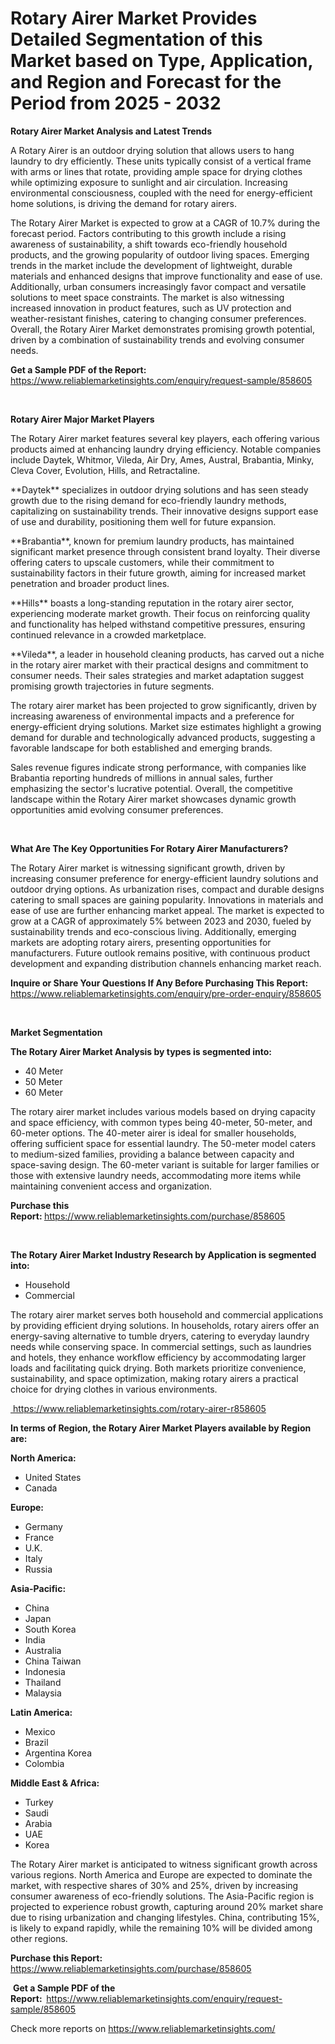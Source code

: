 <p><h1>Rotary Airer Market Provides Detailed Segmentation of this Market based on Type, Application, and Region and Forecast for the Period from 2025 - 2032</h1></p><p><strong>Rotary Airer Market Analysis and Latest Trends</strong></p>
<p><p>A Rotary Airer is an outdoor drying solution that allows users to hang laundry to dry efficiently. These units typically consist of a vertical frame with arms or lines that rotate, providing ample space for drying clothes while optimizing exposure to sunlight and air circulation. Increasing environmental consciousness, coupled with the need for energy-efficient home solutions, is driving the demand for rotary airers.</p><p>The Rotary Airer Market is expected to grow at a CAGR of 10.7% during the forecast period. Factors contributing to this growth include a rising awareness of sustainability, a shift towards eco-friendly household products, and the growing popularity of outdoor living spaces. Emerging trends in the market include the development of lightweight, durable materials and enhanced designs that improve functionality and ease of use. Additionally, urban consumers increasingly favor compact and versatile solutions to meet space constraints. The market is also witnessing increased innovation in product features, such as UV protection and weather-resistant finishes, catering to changing consumer preferences. Overall, the Rotary Airer Market demonstrates promising growth potential, driven by a combination of sustainability trends and evolving consumer needs.</p></p>
<p><strong>Get a Sample PDF of the Report:&nbsp;</strong> <a href="https://www.reliablemarketinsights.com/enquiry/request-sample/858605?utm_campaign=2137&utm_medium=2&utm_source=Github&utm_content=ia&utm_term=05022025&utm_id=rotary-airer">https://www.reliablemarketinsights.com/enquiry/request-sample/858605</a></p>
<p>&nbsp;</p>
<p><strong>Rotary Airer Major Market Players</strong></p>
<p><p>The Rotary Airer market features several key players, each offering various products aimed at enhancing laundry drying efficiency. Notable companies include Daytek, Whitmor, Vileda, Air Dry, Ames, Austral, Brabantia, Minky, Cleva Cover, Evolution, Hills, and Retractaline.</p><p>**Daytek** specializes in outdoor drying solutions and has seen steady growth due to the rising demand for eco-friendly laundry methods, capitalizing on sustainability trends. Their innovative designs support ease of use and durability, positioning them well for future expansion.</p><p>**Brabantia**, known for premium laundry products, has maintained significant market presence through consistent brand loyalty. Their diverse offering caters to upscale customers, while their commitment to sustainability factors in their future growth, aiming for increased market penetration and broader product lines.</p><p>**Hills** boasts a long-standing reputation in the rotary airer sector, experiencing moderate market growth. Their focus on reinforcing quality and functionality has helped withstand competitive pressures, ensuring continued relevance in a crowded marketplace.</p><p>**Vileda**, a leader in household cleaning products, has carved out a niche in the rotary airer market with their practical designs and commitment to consumer needs. Their sales strategies and market adaptation suggest promising growth trajectories in future segments.</p><p>The rotary airer market has been projected to grow significantly, driven by increasing awareness of environmental impacts and a preference for energy-efficient drying solutions. Market size estimates highlight a growing demand for durable and technologically advanced products, suggesting a favorable landscape for both established and emerging brands.</p><p>Sales revenue figures indicate strong performance, with companies like Brabantia reporting hundreds of millions in annual sales, further emphasizing the sector's lucrative potential. Overall, the competitive landscape within the Rotary Airer market showcases dynamic growth opportunities amid evolving consumer preferences.</p></p>
<p>&nbsp;</p>
<p><strong>What Are The Key Opportunities For Rotary Airer Manufacturers?</strong></p>
<p><p>The Rotary Airer market is witnessing significant growth, driven by increasing consumer preference for energy-efficient laundry solutions and outdoor drying options. As urbanization rises, compact and durable designs catering to small spaces are gaining popularity. Innovations in materials and ease of use are further enhancing market appeal. The market is expected to grow at a CAGR of approximately 5% between 2023 and 2030, fueled by sustainability trends and eco-conscious living. Additionally, emerging markets are adopting rotary airers, presenting opportunities for manufacturers. Future outlook remains positive, with continuous product development and expanding distribution channels enhancing market reach.</p></p>
<p><strong>Inquire or Share Your Questions If Any Before Purchasing This Report:</strong> <a href="https://www.reliablemarketinsights.com/enquiry/pre-order-enquiry/858605?utm_campaign=2137&utm_medium=2&utm_source=Github&utm_content=ia&utm_term=05022025&utm_id=rotary-airer">https://www.reliablemarketinsights.com/enquiry/pre-order-enquiry/858605</a></p>
<p>&nbsp;</p>
<p><strong>Market Segmentation</strong></p>
<p><strong>The Rotary Airer Market Analysis by types is segmented into:</strong></p>
<p><ul><li>40 Meter</li><li>50 Meter</li><li>60 Meter</li></ul></p>
<p><p>The rotary airer market includes various models based on drying capacity and space efficiency, with common types being 40-meter, 50-meter, and 60-meter options. The 40-meter airer is ideal for smaller households, offering sufficient space for essential laundry. The 50-meter model caters to medium-sized families, providing a balance between capacity and space-saving design. The 60-meter variant is suitable for larger families or those with extensive laundry needs, accommodating more items while maintaining convenient access and organization.</p></p>
<p><strong>Purchase this Report:&nbsp;</strong><a href="https://www.reliablemarketinsights.com/purchase/858605?utm_campaign=2137&utm_medium=2&utm_source=Github&utm_content=ia&utm_term=05022025&utm_id=rotary-airer">https://www.reliablemarketinsights.com/purchase/858605</a></p>
<p>&nbsp;</p>
<p><strong>The Rotary Airer Market Industry Research by Application is segmented into:</strong></p>
<p><ul><li>Household</li><li>Commercial</li></ul></p>
<p><p>The rotary airer market serves both household and commercial applications by providing efficient drying solutions. In households, rotary airers offer an energy-saving alternative to tumble dryers, catering to everyday laundry needs while conserving space. In commercial settings, such as laundries and hotels, they enhance workflow efficiency by accommodating larger loads and facilitating quick drying. Both markets prioritize convenience, sustainability, and space optimization, making rotary airers a practical choice for drying clothes in various environments.</p></p>
<p><a href="https://www.reliablemarketinsights.com/rotary-airer-r858605?utm_campaign=2137&utm_medium=2&utm_source=Github&utm_content=ia&utm_term=05022025&utm_id=rotary-airer">&nbsp;https://www.reliablemarketinsights.com/rotary-airer-r858605</a></p>
<p><strong>In terms of Region, the Rotary Airer Market Players available by Region are:</strong></p>
<p>
    <p> <strong> North America: </strong>
        <ul>
            <li>United States</li>
            <li>Canada</li>
        </ul>
        </p> 
    <p> <strong> Europe: </strong>
        <ul>
            <li>Germany</li>
            <li>France</li>
            <li>U.K.</li>
            <li>Italy</li>
            <li>Russia</li>
        </ul>
        </p> 
    <p> <strong> Asia-Pacific: </strong>
        <ul>
            <li>China</li>
            <li>Japan</li>
            <li>South Korea</li>
            <li>India</li>
            <li>Australia</li>
            <li>China Taiwan</li>
            <li>Indonesia</li>
            <li>Thailand</li>
            <li>Malaysia</li>
        </ul>
        </p> 
    <p> <strong> Latin America: </strong>
        <ul>
            <li>Mexico</li>
            <li>Brazil</li>
            <li>Argentina Korea</li>
            <li>Colombia</li>
        </ul>
        </p> 
    <p> <strong> Middle East & Africa: </strong>
        <ul>
            <li>Turkey</li>
            <li>Saudi</li>
            <li>Arabia</li>
            <li>UAE</li>
            <li>Korea</li>
        </ul>
    </p>
    </p>
<p><p>The Rotary Airer market is anticipated to witness significant growth across various regions. North America and Europe are expected to dominate the market, with respective shares of 30% and 25%, driven by increasing consumer awareness of eco-friendly solutions. The Asia-Pacific region is projected to experience robust growth, capturing around 20% market share due to rising urbanization and changing lifestyles. China, contributing 15%, is likely to expand rapidly, while the remaining 10% will be divided among other regions.</p></p>
<p><strong>Purchase this Report: </strong><a href="https://www.reliablemarketinsights.com/purchase/858605?utm_campaign=2137&utm_medium=2&utm_source=Github&utm_content=ia&utm_term=05022025&utm_id=rotary-airer">https://www.reliablemarketinsights.com/purchase/858605</a></p>
<p>&nbsp;<strong>Get a Sample PDF of the Report:&nbsp;&nbsp;</strong><a href="https://www.reliablemarketinsights.com/enquiry/request-sample/858605?utm_campaign=2137&utm_medium=2&utm_source=Github&utm_content=ia&utm_term=05022025&utm_id=rotary-airer">https://www.reliablemarketinsights.com/enquiry/request-sample/858605</a></p>
<p><strong></strong></p>
<p>Check more reports on <a href="https://www.reliablemarketinsights.com/?utm_campaign=2137&utm_medium=2&utm_source=Github&utm_content=ia&utm_term=05022025&utm_id=rotary-airer">https://www.reliablemarketinsights.com/</a></p>